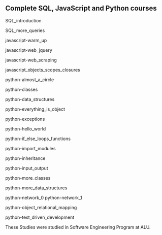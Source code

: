 ## Complete SQL, JavaScript and Python courses

SQL_introduction

SQL_more_queries

javascript-warm_up

javascript-web_jquery

javascript-web_scraping

javascript_objects_scopes_closures


python-almost_a_circle

python-classes

python-data_structures

python-everything_is_object

python-exceptions

python-hello_world

python-if_else_loops_functions

python-import_modules

python-inheritance

python-input_output

python-more_classes

python-more_data_structures

python-network_0
python-network_1

python-object_relational_mapping

python-test_driven_development

These Studies were studied in Software Engineering Program at ALU.
